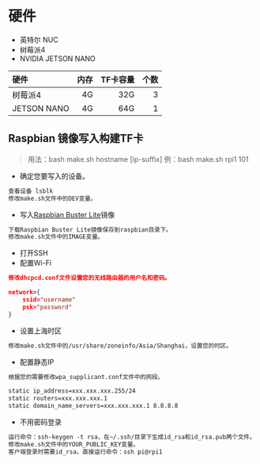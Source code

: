 # 硬件

* 英特尔 NUC
* 树莓派4
* NVIDIA JETSON NANO

| 硬件         | 内存   | TF卡容量 | 个数 |
| :---        | ----:  | ----:  | ---:|
| 树莓派4      | 4G     | 32G    | 3   |
| JETSON NANO | 4G     | 64G    | 1   |

## Raspbian 镜像写入构建TF卡
> 用法：bash make.sh hostname [ip-suffix]
>      例：bash make.sh rpi1 101

* 确定您要写入的设备。
``` bash
查看设备 lsblk
修改make.sh文件中的DEV变量。
```

* 写入[Raspbian Buster Lite](http://downloads.raspberrypi.org/raspbian_lite/images/raspbian_lite-2020-02-14/2020-02-13-raspbian-buster-lite.zip)镜像
``` txt
下载Raspbian Buster Lite镜像保存到raspbian目录下。
修改make.sh文件中的IMAGE变量。
```

* 打开SSH
* 配置Wi-Fi
```json
修改dhcpcd.conf文件设置您的无线路由器的用户名和密码。

network={
    ssid="username"
    psk="password"
}
```

* 设置上海时区
``` txt
修改make.sh文件中的/usr/share/zoneinfo/Asia/Shanghai，设置您的时区。
```

* 配置静态IP
``` txt
根据您的需要修改wpa_supplicant.conf文件中的网段。

static ip_address=xxx.xxx.xxx.255/24
static routers=xxx.xxx.xxx.1
static domain_name_servers=xxx.xxx.xxx.1 8.8.8.8
```

* 不用密码登录
``` txt
运行命令：ssh-keygen -t rsa，在~/.ssh/目录下生成id_rsa和id_rsa.pub两个文件。
修改make.sh文件中的YOUR_PUBLIC_KEY变量。
客户端登录时需要id_rsa，直接运行命令：ssh pi@rpi1
```
